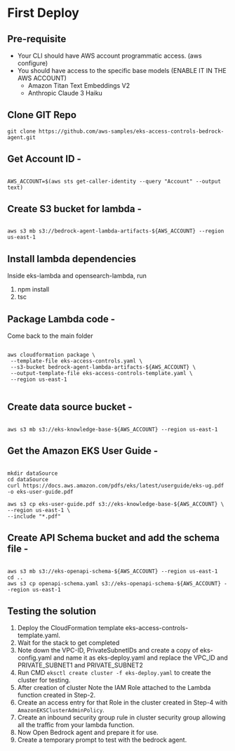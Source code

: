 # First Deploy

## Pre-requisite

- Your CLI should have AWS account programmatic access. (aws configure)
- You should have access to the specific base models (ENABLE IT IN THE AWS ACCOUNT)
  - Amazon Titan Text Embeddings V2
  - Anthropic Claude 3 Haiku

## Clone GIT Repo

```shell
git clone https://github.com/aws-samples/eks-access-controls-bedrock-agent.git
```


## Get Account ID -

```shell

AWS_ACCOUNT=$(aws sts get-caller-identity --query "Account" --output text)

```

## Create S3 bucket for lambda -

```shell

aws s3 mb s3://bedrock-agent-lambda-artifacts-${AWS_ACCOUNT} --region us-east-1

```

## Install lambda dependencies

Inside eks-lambda and opensearch-lambda, run

1. npm install
2. tsc

## Package Lambda code -

Come back to the main folder

```shell

aws cloudformation package \
 --template-file eks-access-controls.yaml \
 --s3-bucket bedrock-agent-lambda-artifacts-${AWS_ACCOUNT} \
 --output-template-file eks-access-controls-template.yaml \
 --region us-east-1
 
```

## Create data source bucket -

```shell

aws s3 mb s3://eks-knowledge-base-${AWS_ACCOUNT} --region us-east-1

```

## Get the Amazon EKS User Guide -

```shell

mkdir dataSource
cd dataSource
curl https://docs.aws.amazon.com/pdfs/eks/latest/userguide/eks-ug.pdf -o eks-user-guide.pdf

aws s3 cp eks-user-guide.pdf s3://eks-knowledge-base-${AWS_ACCOUNT} \
--region us-east-1 \
--include "*.pdf"

```

## Create API Schema bucket and add the schema file -

```shell

aws s3 mb s3://eks-openapi-schema-${AWS_ACCOUNT} --region us-east-1
cd ..
aws s3 cp openapi-schema.yaml s3://eks-openapi-schema-${AWS_ACCOUNT} --region us-east-1

```

## Testing the solution

1. Deploy the CloudFormation template eks-access-controls-template.yaml.
2. Wait for the stack to get completed
3. Note down the VPC-ID, PrivateSubnetIDs and create a copy of eks-config.yaml and name it as eks-deploy.yaml and replace the VPC_ID and PRIVATE_SUBNET1 and PRIVATE_SUBNET2
4. Run CMD `eksctl create cluster -f eks-deploy.yaml` to create the cluster for testing.
5. After creation of cluster Note the IAM Role attached to the Lambda function created in Step-2.
6. Create an access entry for that Role in the cluster created in Step-4 with `AmazonEKSClusterAdminPolicy`.
7. Create an inbound security group rule in cluster security group allowing all the traffic from your lambda function.
8. Now Open Bedrock agent and prepare it for use.
9. Create a temporary prompt to test with the bedrock agent.
